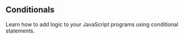Conditionals
------------
Learn how to add logic to your JavaScript programs using conditional statements.
